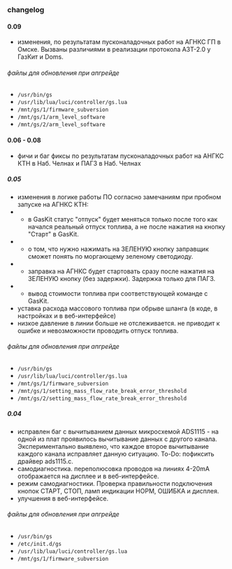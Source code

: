 ### changelog

#### 0.09

- изменения, по результатам пусконаладочных работ на АГНКС ГП в Омске. Вызваны различиями в реализации протокола АЗТ-2.0 у ГазКит и Doms.

###### файлы для обновления при апгрейде
- `/usr/bin/gs` 
- `/usr/lib/lua/luci/controller/gs.lua`
- `/mnt/gs/1/firmware_subversion`
- `/mnt/gs/1/arm_level_software`
- `/mnt/gs/2/arm_level_software`


#### 0.06 - 0.08

- фичи и баг фиксы по результатам пусконаладочных работ на АНГКС КТН в Наб. Челнах и ПАГЗ в Наб. Челнах

##### 0.05

- изменения в логике работы ПО согласно замечаниям при пробном запуске на АГНКС КТН:
- - в GasKit статус "отпуск" будет меняться только после того как начался реальный отпуск топлива, а не после нажатия на кнопку "Старт" в GasKit.
- - о том, что нужно нажимать на ЗЕЛЕНУЮ кнопку заправщик сможет понять по моргающему зеленому светодиоду.
- - заправка на АГНКС будет стартовать сразу после нажатия на ЗЕЛЕНУЮ кнопку (без задержки). Задержка только для ПАГЗ.
- - вывод стоимости топлива при соответствующей команде с GasKit.
- уставка расхода массового топлива при обрыве шланга (в коде, в настройках и в веб-интерфейсе)
- низкое давление в линии больше не отслеживается. не приводит к ошибке и невозможности проводить отпуск топлива.


###### файлы для обновления при апгрейде
- `/usr/bin/gs` 
- `/usr/lib/lua/luci/controller/gs.lua`
- `/mnt/gs/1/firmware_subversion`
- `/mnt/gs/1/setting_mass_flow_rate_break_error_threshold`
- `/mnt/gs/2/setting_mass_flow_rate_break_error_threshold`

##### 0.04

- исправлен баг с вычитыванием данных микросхемой ADS1115 - на одной из плат проявилось вычитывание данных с другого канала. Экспериментально выявлено, что каждое второе вычитывание каждого канала исправляет данную ситуацию. To-Do: пофиксить драйвер ads1115.c.
- самодиагностика. переполюсовка проводов на линиях 4-20mA отображается на дисплее и в веб-интерфейсе.
- режим самодиагностики. Проверка правильности подключения кнопок СТАРТ, СТОП, ламп индикации НОРМ, ОШИБКА и дисплея.
- улучшения в веб-интерфейсе.

###### файлы для обновления при апгрейде
- `/usr/bin/gs` 
- `/etc/init.d/gs` 
- `/usr/lib/lua/luci/controller/gs.lua`
- `/mnt/gs/1/firmware_subversion`

